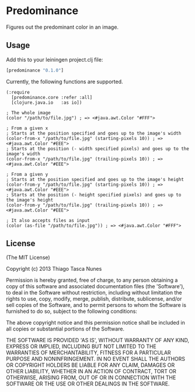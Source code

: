 # Predominance

Figures out the predominant color in an image.

## Usage

Add this to your leiningen project.clj file:

```clojure
[predominance "0.1.0"]
```

Currently, the following functions are supported.

```
(:require
  [predominance.core :refer :all]
  [clojure.java.io   :as io])
  
; The whole image
(color "/path/to/file.jpg") ; => <#java.awt.Color "#FFF">

; From a given x
; Starts at the position specified and goes up to the image's width
(color-from-x "/path/to/file.jpg" (starting-pixels 10)) ; => <#java.awt.Color "#EEE">
; Starts at the position (- width specified pixels) and goes up to the image's width
(color-from-x "/path/to/file.jpg" (trailing-pixels 10)) ; => <#java.awt.Color "#EEE">

; From a given y
; Starts at the position specified and goes up to the image's height
(color-from-y "/path/to/file.jpg" (starting-pixels 10)) ; => <#java.awt.Color "#EEE">
; Starts at the position (- height specified pixels) and goes up to the image's height
(color-from-y "/path/to/file.jpg" (trailing-pixels 10)) ; => <#java.awt.Color "#EEE">

; It also accepts files as input
(color (as-file "/path/to/file.jpg")) ; => <#java.awt.Color "#FFF">
```

## License

(The MIT License)

Copyright (c) 2013 Thiago Tasca Nunes

Permission is hereby granted, free of charge, to any person obtaining a copy of this software and associated documentation files (the 'Software'), to deal in the Software without restriction, including without limitation the rights to use, copy, modify, merge, publish, distribute, sublicense, and/or sell copies of the Software, and to permit persons to whom the Software is furnished to do so, subject to the following conditions:

The above copyright notice and this permission notice shall be included in all copies or substantial portions of the Software.

THE SOFTWARE IS PROVIDED 'AS IS', WITHOUT WARRANTY OF ANY KIND, EXPRESS OR IMPLIED, INCLUDING BUT NOT LIMITED TO THE WARRANTIES OF MERCHANTABILITY, FITNESS FOR A PARTICULAR PURPOSE AND NONINFRINGEMENT. IN NO EVENT SHALL THE AUTHORS OR COPYRIGHT HOLDERS BE LIABLE FOR ANY CLAIM, DAMAGES OR OTHER LIABILITY, WHETHER IN AN ACTION OF CONTRACT, TORT OR OTHERWISE, ARISING FROM, OUT OF OR IN CONNECTION WITH THE SOFTWARE OR THE USE OR OTHER DEALINGS IN THE SOFTWARE.
